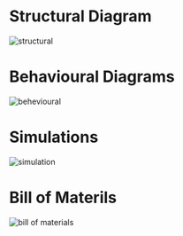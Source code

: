 # Structural Diagram
![structural](https://user-images.githubusercontent.com/94282308/144406567-ad865cdd-b49e-4fa3-a77c-ca4665046649.png)
# Behavioural Diagrams
![behevioural](https://user-images.githubusercontent.com/94282308/144406537-3505afb8-a26c-49a0-94e3-8ddeee70d9a2.png)
# Simulations
![simulation](https://user-images.githubusercontent.com/94282308/144406564-cfa339c7-d777-47e0-b35d-6cf9c285f6de.png)
# Bill of Materils
![bill of materials](https://user-images.githubusercontent.com/94282308/144406559-f6f68e12-0d6a-4b34-81de-68a656d9ed34.png)
